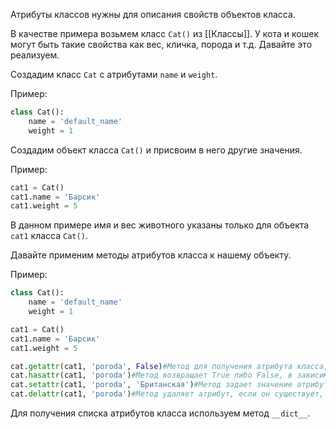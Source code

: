 Атрибуты классов нужны для описания свойств объектов класса.

В качестве примера возьмем класс `Cat()` из [[Классы]]. У кота и кошек могут быть такие свойства как вес, кличка, порода и т.д. Давайте это реализуем.

Создадим класс `Cat` с атрибутами `name` и `weight`.

Пример:
```python
class Cat():
	name = 'default_name'
	weight = 1
```

Создадим объект класса `Cat()` и присвоим в него другие значения.

Пример:
```python
cat1 = Cat()
cat1.name = 'Барсик'
cat1.weight = 5
```

В данном примере имя и вес животного указаны только для объекта `cat1` класса `Cat()`.

Давайте применим методы атрибутов класса к нашему объекту.

Пример:
```python
class Cat():
	name = 'default_name'
	weight = 1

cat1 = Cat()
cat1.name = 'Барсик'
cat1.weight = 5

cat.getattr(cat1, 'poroda', False)#Метод для получения атрибута класса, в качестве параметров задаём getattr(Объект, 'Имя атрибута', Дефолтное значение)
cat.hasattr(cat1, 'poroda')#Метод возвращает True либо False, в зависимости от того существует ли атрибут, hasattr(Объект, 'Имя атрибута')
cat.setattr(cat1, 'poroda', 'Британская')#Метод задает значение атрибута, если атрибута нет, то создает его, setattr(Объект, 'Имя атрибута', 'Значение атрибута')
cat.delattr(cat1, 'poroda')#Метод удаляет атрибут, если он существует, delattr(Объект, 'Имя атрибута')
```

Для получения списка атрибутов класса используем метод `__dict__`.